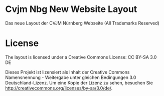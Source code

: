 Cvjm Nbg New Website Layout
===========================

Das neue Layout der CVJM Nürnberg Webseite (All Trademarks Reserved)

License
=======
The layout is licensed under a Creative Commons License: CC BY-SA 3.0 DE

Dieses Projekt ist lizensiert als Inhalt der Creative Commons Namensnennung - Weitergabe unter gleichen Bedingungen 3.0 Deutschland-Lizenz. Um eine Kopie der Lizenz zu sehen, besuchen Sie http://creativecommons.org/licenses/by-sa/3.0/de/.

